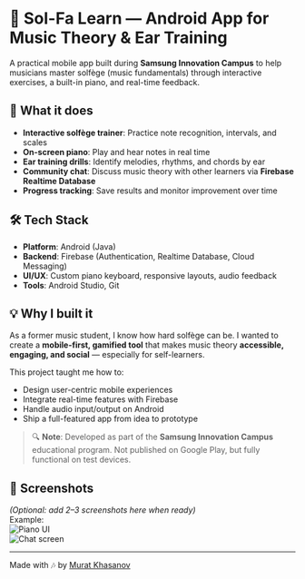 # 🎼 Sol-Fa Learn — Android App for Music Theory & Ear Training

A practical mobile app built during **Samsung Innovation Campus** to help musicians master solfège (music fundamentals) through interactive exercises, a built-in piano, and real-time feedback.

## 🎯 What it does
- **Interactive solfège trainer**: Practice note recognition, intervals, and scales  
- **On-screen piano**: Play and hear notes in real time  
- **Ear training drills**: Identify melodies, rhythms, and chords by ear  
- **Community chat**: Discuss music theory with other learners via **Firebase Realtime Database**  
- **Progress tracking**: Save results and monitor improvement over time

## 🛠️ Tech Stack
- **Platform**: Android (Java)  
- **Backend**: Firebase (Authentication, Realtime Database, Cloud Messaging)  
- **UI/UX**: Custom piano keyboard, responsive layouts, audio feedback  
- **Tools**: Android Studio, Git

## 💡 Why I built it
As a former music student, I know how hard solfège can be. I wanted to create a **mobile-first, gamified tool** that makes music theory **accessible, engaging, and social** — especially for self-learners.

This project taught me how to:
- Design user-centric mobile experiences  
- Integrate real-time features with Firebase  
- Handle audio input/output on Android  
- Ship a full-featured app from idea to prototype

> 🔍 **Note**: Developed as part of the **Samsung Innovation Campus** educational program. Not published on Google Play, but fully functional on test devices.

## 📸 Screenshots
*(Optional: add 2–3 screenshots here when ready)*  
Example:  
![Piano UI](screenshots/piano.png)  
![Chat screen](screenshots/chat.png)

---
Made with 🎶 by [Murat Khasanov](https://linkedin.com/in/murat-khasanov)
